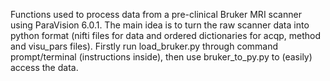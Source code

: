 Functions used to process data from a pre-clinical Bruker MRI scanner using
ParaVision 6.0.1. The main idea is to turn the raw scanner data into python 
format (nifti files for data and ordered dictionaries for acqp, method and 
visu_pars files). Firstly run load_bruker.py through command prompt/terminal 
(instructions inside), then use bruker_to_py.py to (easily) access the data.